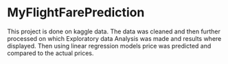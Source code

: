 # MyFlightFarePrediction
This project is done on kaggle data. The data was cleaned and then further processed on which Exploratory data Analysis was made and results where displayed. 
Then using linear regression models price was predicted and compared to the actual prices.
